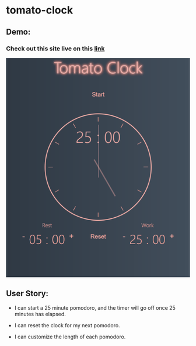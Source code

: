 # tomato-clock

## Demo: 
### Check out this site live on this [link](https://yuchiu.github.io/tomato-clock/)

![Demo](https://github.com/yuchiu/tomato-clock/blob/master/demo.gif)

## User Story: 

- I can start a 25 minute pomodoro, and the timer will go off once 25 minutes has elapsed.

- I can reset the clock for my next pomodoro.

- I can customize the length of each pomodoro.
